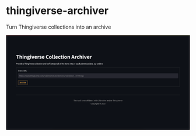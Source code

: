 # thingiverse-archiver
 
Turn Thingiverse collections into an archive

![thingiverse-archiver](/resources/images/thingiverse-archiver.png)